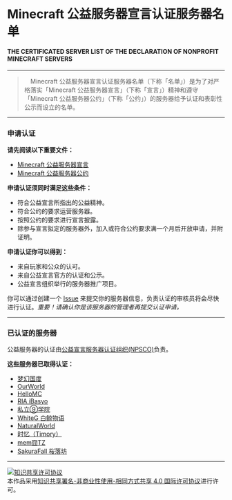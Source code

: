 # Minecraft 公益服务器宣言认证服务器名单
#### THE CERTIFICATED SERVER LIST OF THE DECLARATION OF NONPROFIT MINECRAFT SERVERS

-----

>　Minecraft 公益服务器宣言认证服务器名单（下称「名单」）是为了对严格落实「Minecraft 公益服务器宣言」（下称「宣言」）精神和遵守「Minecraft 公益服务器公约」（下称「公约」）的服务器给予认证和表彰性公示而设立的名单。

-----

### 申请认证

__请先阅读以下重要文件：__
* [Minecraft 公益服务器宣言](https://github.com/Nonprofit-Minecraft/Declaration)
* [Minecraft 公益服务器公约](https://github.com/Nonprofit-Minecraft/Convention)

__申请认证须同时满足这些条件：__
* 符合公益宣言所指出的公益精神。
* 符合公约的要求运营服务器。
* 按照公约的要求进行宣言披露。
* 除参与宣言拟定的服务器外，加入或符合公约要求满一个月后开放申请，并附证明。

__申请认证你可以得到：__
* 来自玩家和公众的认可。
* 来自公益宣言官方的认证和公示。
* 公益宣言组织举行的服务器推广项目。

你可以通过创建一个 [Issue](https://github.com/Nonprofit-Minecraft/Certification/issues/new) 来提交你的服务器信息，负责认证的审核员将会尽快进行认证。*重要！请确认你是该服务器的管理者再提交认证申请。*

-----

### 已认证的服务器

公益服务器的认证由[公益宣言服务器认证组织(NPSCO)](https://github.com/Nonprofit-Minecraft/Documents/blob/master/Instruction_.md)负责。

__这些服务器已取得认证：__
* [梦幻国度](https://jq.qq.com/?_wv=1027&k=5NZn3uT)
* [OurWorld](https://jq.qq.com/?_wv=1027&k=5MZ4UDf)
* [HelloMC](https://www.hellomc.co/)
* [RIA iBasyo](http://www.mcbbs.net/thread-850649-1-1.html)
* [私立⑨学院](https://jq.qq.com/?_wv=1027&k=56NtXzi)
* [WhiteG 白鲸物语](https://www.mcmod.cn/play/sv/20181618.html)
* [NaturalWorld](http://mi-an.top/)
* [时忆（Timory）](https://www.mcshiyi.com/)
* [mem囧TZ](https://bbs.memotz.com/)
* [SakuraFall 桜落坊](http://www.mcbbs.net/forum.php?mod=viewthread&tid=665417)

-----


<a rel="license" href="http://creativecommons.org/licenses/by-nc-sa/4.0/"><img alt="知识共享许可协议" style="border-width:0" src="https://i.creativecommons.org/l/by-nc-sa/4.0/88x31.png" /></a><br />本作品采用<a rel="license" href="http://creativecommons.org/licenses/by-nc-sa/4.0/">知识共享署名-非商业性使用-相同方式共享 4.0 国际许可协议</a>进行许可。
